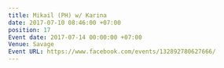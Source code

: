 ```yaml
---
title: Mikail (PH) w/ Karina
date: 2017-07-10 08:46:00 +07:00
position: 17
Event date: 2017-07-14 00:00:00 +07:00
Venue: Savage
Event URL: https://www.facebook.com/events/132892780627666/
---
```


